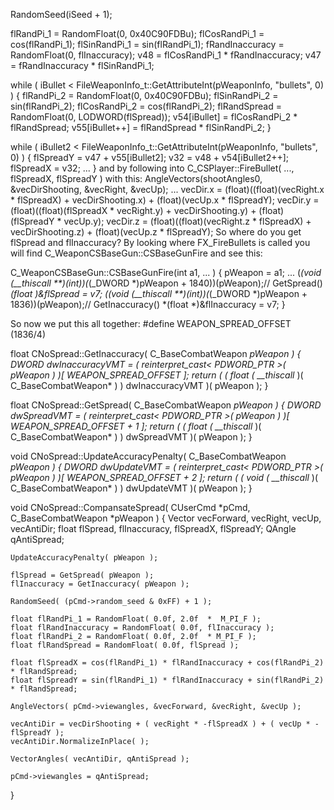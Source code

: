 RandomSeed(iSeed + 1);
            
flRandPi_1 = RandomFloat(0, 0x40C90FDBu);
flCosRandPi_1 = cos(flRandPi_1);
flSinRandPi_1 = sin(flRandPi_1);
fRandInaccuracy = RandomFloat(0, flInaccuracy);
v48 = flCosRandPi_1 * fRandInaccuracy;
v47 = fRandInaccuracy * flSinRandPi_1;
            
while ( iBullet < FileWeaponInfo_t::GetAttributeInt(pWeaponInfo, "bullets", 0) )
{
flRandPi_2 = RandomFloat(0, 0x40C90FDBu);
flSinRandPi_2 = sin(flRandPi_2);
flCosRandPi_2 = cos(flRandPi_2);
flRandSpread = RandomFloat(0, LODWORD(flSpread));
v54[iBullet] = flCosRandPi_2 * flRandSpread;
v55[iBullet++] = flRandSpread * flSinRandPi_2;
}

while ( iBullet2 < FileWeaponInfo_t::GetAttributeInt(pWeaponInfo, "bullets", 0) )
{
flSpreadY = v47 + v55[iBullet2];
v32 = v48 + v54[iBullet2++];
flSpreadX = v32;
...
}
and by following into C_CSPlayer::FireBullet( ..., flSpreadX, flSpreadY ) with this:
AngleVectors(shootAngles0, &vecDirShooting, &vecRight, &vecUp);
...
vecDir.x = (float)((float)(vecRight.x * flSpreadX) + vecDirShooting.x) + (float)(vecUp.x * flSpreadY);
vecDir.y = (float)((float)(flSpreadX * vecRight.y) + vecDirShooting.y) + (float)(flSpreadY * vecUp.y);
vecDir.z = (float)((float)(vecRight.z * flSpreadX) + vecDirShooting.z) + (float)(vecUp.z * flSpreadY);
So where do you get flSpread and flInaccuracy? By looking where FX_FireBullets is called you will find C_WeaponCSBaseGun::CSBaseGunFire and see this:

C_WeaponCSBaseGun::CSBaseGunFire<al>(int a1<ecx>, ... )
{
    pWeapon = a1;
    ...
     (*(void (__thiscall **)(int))(*(_DWORD *)pWeapon + 1840))(pWeapon);// GetSpread()
     *(float *)&flSpread = v7;
     (*(void (__thiscall **)(int))(*(_DWORD *)pWeapon + 1836))(pWeapon);// GetInaccuracy()
    *(float *)&flInaccuracy = v7;
}


So now we put this all together:
#define WEAPON_SPREAD_OFFSET (1836/4)

float CNoSpread::GetInaccuracy( C_BaseCombatWeapon *pWeapon )
{
    DWORD dwInaccuracyVMT = ( *reinterpret_cast< PDWORD_PTR* >( pWeapon ) )[ WEAPON_SPREAD_OFFSET ];
    return ( ( float ( __thiscall* )( C_BaseCombatWeapon* ) ) dwInaccuracyVMT )( pWeapon );
}

float CNoSpread::GetSpread( C_BaseCombatWeapon *pWeapon )
{
    DWORD dwSpreadVMT = ( *reinterpret_cast< PDWORD_PTR* >( pWeapon ) )[ WEAPON_SPREAD_OFFSET + 1 ];
    return ( ( float ( __thiscall* )( C_BaseCombatWeapon* ) ) dwSpreadVMT )( pWeapon );
}

void CNoSpread::UpdateAccuracyPenalty( C_BaseCombatWeapon *pWeapon )
{
    DWORD dwUpdateVMT = ( *reinterpret_cast< PDWORD_PTR* >( pWeapon ) )[ WEAPON_SPREAD_OFFSET + 2 ];
    return ( ( void ( __thiscall* )( C_BaseCombatWeapon* ) ) dwUpdateVMT )( pWeapon );
}

void CNoSpread::CompansateSpread( CUserCmd *pCmd, C_BaseCombatWeapon *pWeapon )
{
    Vector vecForward, vecRight, vecUp, vecAntiDir;
    float flSpread, flInaccuracy, flSpreadX, flSpreadY;
    QAngle qAntiSpread;

    UpdateAccuracyPenalty( pWeapon );

    flSpread = GetSpread( pWeapon );
    flInaccuracy = GetInaccuracy( pWeapon );

    RandomSeed( (pCmd->random_seed & 0xFF) + 1 );

    float flRandPi_1 = RandomFloat( 0.0f, 2.0f  *  M_PI_F );
    float flRandInaccuracy = RandomFloat( 0.0f, flInaccuracy );
    float flRandPi_2 = RandomFloat( 0.0f, 2.0f  * M_PI_F );
    float flRandSpread = RandomFloat( 0.0f, flSpread );

    float flSpreadX = cos(flRandPi_1) * flRandInaccuracy + cos(flRandPi_2) * flRandSpread;
    float flSpreadY = sin(flRandPi_1) * flRandInaccuracy + sin(flRandPi_2) * flRandSpread;

    AngleVectors( pCmd->viewangles, &vecForward, &vecRight, &vecUp );

    vecAntiDir = vecDirShooting + ( vecRight * -flSpreadX ) + ( vecUp * -flSpreadY );
    vecAntiDir.NormalizeInPlace( );

    VectorAngles( vecAntiDir, qAntiSpread );

    pCmd->viewangles = qAntiSpread;

}
